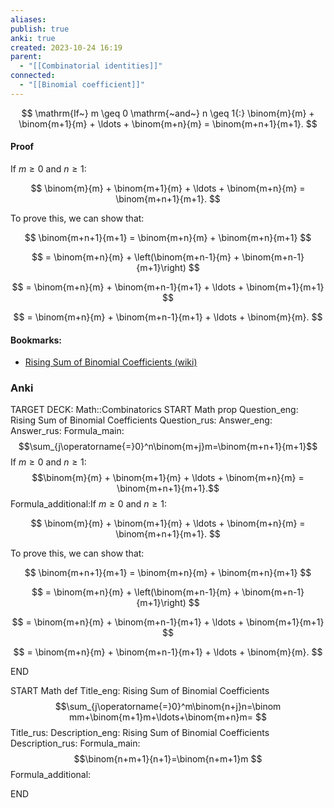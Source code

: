 ```yaml
---
aliases: 
publish: true
anki: true
created: 2023-10-24 16:19
parent:
  - "[[Combinatorial identities]]"
connected:
  - "[[Binomial coefficient]]"
---
```


$$
\mathrm{If~} m \geq 0 \mathrm{~and~} n \geq 1{:}
\binom{m}{m} + \binom{m+1}{m} + \ldots + \binom{m+n}{m} = \binom{m+n+1}{m+1}.
$$

#### Proof
If $m \geq 0$ and $n \geq 1$:

$$
\binom{m}{m} + \binom{m+1}{m} + \ldots + \binom{m+n}{m} = \binom{m+n+1}{m+1}.
$$

To prove this, we can show that:

$$
\binom{m+n+1}{m+1} = \binom{m+n}{m} + \binom{m+n}{m+1}
$$

$$
= \binom{m+n}{m} + \left(\binom{m+n-1}{m} + \binom{m+n-1}{m+1}\right)
$$

$$
= \binom{m+n}{m} + \binom{m+n-1}{m+1} + \ldots + \binom{m+1}{m+1}
$$

$$
= \binom{m+n}{m} + \binom{m+n-1}{m+1} + \ldots + \binom{m}{m}.
$$


#### Bookmarks:
- [Rising Sum of Binomial Coefficients (wiki)](https://proofwiki.org/wiki/Rising_Sum_of_Binomial_Coefficients "Rising Sum of Binomial Coefficients")


### Anki
TARGET DECK: Math::Combinatorics
START
Math prop
Question_eng: Rising Sum of Binomial Coefficients
Question_rus: 
Answer_eng: 
Answer_rus: 
Formula_main: $$\sum_{j\operatorname{=}0}^n\binom{m+j}m=\binom{m+n+1}{m+1}$$
If $m \geq 0$ and $n \geq 1$: $$\binom{m}{m} + \binom{m+1}{m} + \ldots + \binom{m+n}{m} = \binom{m+n+1}{m+1}.$$
Formula_additional:If ${} m \geq 0$ and $n \geq 1$:

$$
\binom{m}{m} + \binom{m+1}{m} + \ldots + \binom{m+n}{m} = \binom{m+n+1}{m+1}.
$$

To prove this, we can show that:

$$
\binom{m+n+1}{m+1} = \binom{m+n}{m} + \binom{m+n}{m+1}
$$

$$
= \binom{m+n}{m} + \left(\binom{m+n-1}{m} + \binom{m+n-1}{m+1}\right)
$$

$$
= \binom{m+n}{m} + \binom{m+n-1}{m+1} + \ldots + \binom{m+1}{m+1}
$$

$$
= \binom{m+n}{m} + \binom{m+n-1}{m+1} + \ldots + \binom{m}{m}.
$$
<!--ID: 1698168880326-->
END


START
Math def
Title_eng: Rising Sum of Binomial Coefficients $$\sum_{j\operatorname{=}0}^m\binom{n+j}n=\binom mm+\binom{m+1}m+\ldots+\binom{m+n}m=  $$ 
Title_rus: 
Description_eng: Rising Sum of Binomial Coefficients
Description_rus: 
Formula_main: $$\binom{n+m+1}{n+1}=\binom{n+m+1}m $$
Formula_additional:
<!--ID: 1698168880333-->
END











